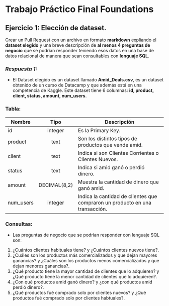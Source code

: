 # Trabajo Práctico Final Foundations

## Ejercicio 1: Elección de dataset.

Crear un Pull Request con un archivo en formato **markdown** expliando el **dataset elegido** y una breve descripción de **al menos 4 preguntas de negocio** que se podrían responder teniendo esos datos en una base de datos relacional de manera que sean consultables con **lenguaje SQL**.

### _Respuesta 1:_
* El Dataset elegido es un dataset llamado **Amid_Deals.csv**, es un dataset obtenido de un curso de Datacamp y que además está en una competencia de Kaggle. Este dataset tiene 6 columnas: **id, product, client, status, amount, num_users**.

### Tabla:

|Nombre     |Tipo         |Descripción|
|-----------|:-----------:|-----------|
|id         |integer      |Es la Primary Key.|
|product    |text         |Son los distintos tipos de productos que vende amid.|
|client     |text         |Indica si son Clientes Corrientes o Clientes Nuevos.|
|status     |text         |Indica si amid ganó o perdió dinero.|
|amount     |DECIMAL(8,2) |Muestra la cantidad de dinero que ganó amid.|
|num_users  |integer      |Indica la cantidad de clientes que compraron un producto en una transacción.|
    
### Consultas:

* Las preguntas de negocio que se podrían responder con lenguaje SQL son:

 1. ¿Cuántos clientes habituales tiene? y ¿Cuántos clientes nuevos tiene?.
 2. ¿Cuáles son los productos más comercializados y que dejan mayores ganancias? y ¿Cuáles son los productos menos comercializados y que dejan menores ganancias?.
 3. ¿Qué producto tiene la mayor cantidad de clientes que lo adquieren? y ¿Qué producto tiene la menor cantidad de clientes que lo adquieren?.
 4. ¿Con qué productos amid ganó dinero? y ¿con qué productos amid perdió dinero?.
 5. ¿Qué productos fué comprado solo por clientes nuevos? y ¿Qué productos fué comprado solo por clientes habtuales?.

